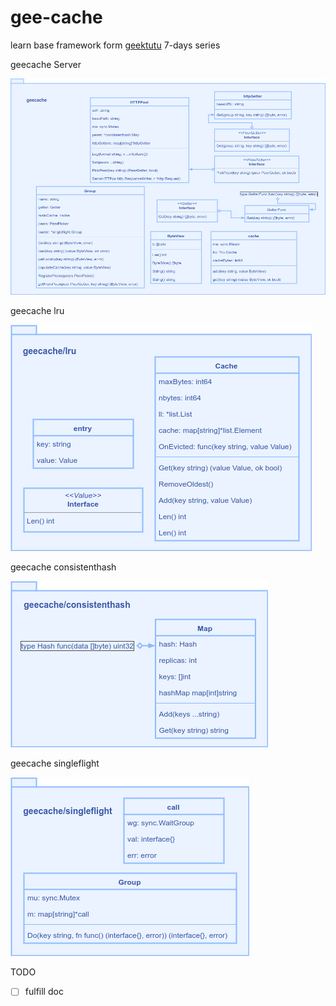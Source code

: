 # gee-cache
learn base framework form [geektutu](https://geektutu.com/post/geecache.html) 7-days series

geecache Server

![UML](doc/geecache.png)

geecache lru

![UML](doc/geecache-lru.png)

geecache consistenthash

![UML](doc/geecache-consistenthash.png)

geecache singleflight

![UML](doc/geecache-singleflight.png)

TODO
- [ ] fulfill doc  